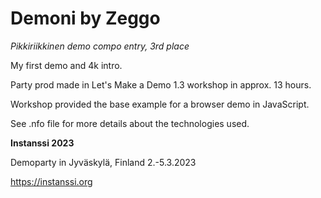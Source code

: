# Demoni by Zeggo
*Pikkiriikkinen demo compo entry, 3rd place*

My first demo and 4k intro.

Party prod made in Let's Make a Demo 1.3 workshop in approx. 13 hours.

Workshop provided the base example for a browser demo in JavaScript.

See .nfo file for more details about the technologies used.

**Instanssi 2023**

Demoparty in Jyväskylä, Finland
2.-5.3.2023

https://instanssi.org
